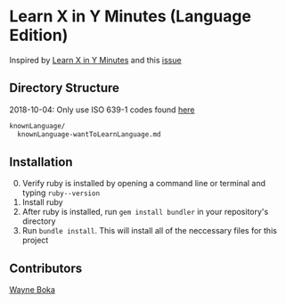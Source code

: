 # Learn X in Y Minutes (Language Edition)

Inspired by [Learn X in Y Minutes](http://learnxinyminutes.com) and this [issue](https://github.com/adambard/learnxinyminutes-docs/issues/3007)

## Directory Structure

2018-10-04: Only use ISO 639-1 codes found [here](https://en.wikipedia.org/wiki/List_of_ISO_639-1_codes)

```txt
knownLanguage/
  knownLanguage-wantToLearnLanguage.md
```

## Installation

0. Verify ruby is installed by opening a command line or terminal and typing `ruby--version`
  1. Install ruby
1. After ruby is installed, run `gem install bundler` in your repository's directory
2. Run `bundle install`. This will install all of the neccessary files for this project


## Contributors

[Wayne Boka](https://github.com/wboka)
